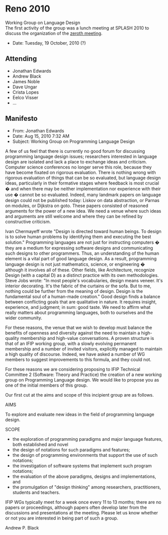 <div class="twikiTopic">
<h1 class="twikiTopicTitle">Reno 2010</h1>
<div class="twikiWebTitle">Working Group on Language Design</div>
The first activity of the group was a lunch meeting at SPLASH 2010 to discuss the organization of the <a class="twikiLink" href="MountainView2011.html">zeroth meeting</a>.
<p />
<ul>
<li> Date: Tuesday, 19 October, 2010 (?)
</li>
</ul>
<p />
<h2><a name="Attending"> </a> Attending </h2>
<p />
<ul>
<li> Jonathan Edwards
</li>
<li> Andrew Black
</li>
<li> James Noble
</li>
<li> Dave Ungar
</li>
<li> Crista Lopes
</li>
<li> Eelco Visser
</li>
<li> ...
</li>
</ul>
<p />
<h2><a name="Manifesto"> </a> Manifesto </h2>
<p />
<ul>
<li> From: Jonathan Edwards
</li>
<li> Date: Aug 15, 2010 7:32 AM
</li>
<li> Subject: Working Group on Programming Language Design
</li>
</ul>
<p />
A few of us feel that there is currently no good forum for discussing programming language design issues; researchers interested in language design are isolated and lack a place to exchange ideas and criticism. Computer science conferences no longer serve this role, because they have become fixated on rigorous evaluation.  There is nothing wrong with rigorous evaluation of things that can be so evaluated, but language design ideas, particularly in their formative stages where feedback is most crucial � and when there may be neither implementation nor experience with their use � cannot be so evaluated.  Indeed, many landmark papers on language design could not be published today: Liskov on data abstraction, or Parnas on modules, or Dijkstra on goto. These papers consisted of reasoned arguments for the power of a new idea. We need a venue where such ideas and arguments are still welcome and where they can be refined by constructive criticism.
<p />
Ivan Chermayeff wrote "Design is directed toward human beings. To design is to solve human problems by identifying them and executing the best solution."  Programming languages are not just for instructing computers � they are a medium for expressing software designs and communicating such designs to other programmers. Thus, an understanding of the human element is a vital part of good language design. As a result, programming language design is not just mathematics, science, or engineering � although it involves all of these.   Other fields, like Architecture, recognize Design (with a capital D) as a distinct practice with its own methodologies.  Steve Jobs wrote: "In most people's vocabularies, design means veneer. It's interior decorating. It's the fabric of the curtains or the sofa. But to me, nothing could be further from the meaning of design. Design is the fundamental soul of a human-made creation." Good design finds a balance between conflicting goals that are qualitative in nature. It requires insight, experience, and judgment; in sum: good taste.  We need to affirm what really matters about programming languages, both to ourselves and the wider community.
<p />
For these reasons, the venue that we wish to develop must balance the benefits of openness and diversity against the need to maintain a high-quality membership and high-value conversations.  A proven structure is that of an IFIP working group, with a slowly evolving permanent membership and a number of invited visitors, explicitly managed to maintain a high quality of discourse.   Indeed, we have asked a number of WG members to suggest improvements to this formula, and they could not.
<p />
For these reasons we are considering proposing to IFIP Technical Committee 2 (Software: Theory and Practice) the creation of a new working group on Programming Language design.  We would like to propose you as one of the initial members of this group.
<p />
Our first cut at the aims and scope of this incipient group are as follows.
<p />
AIMS
<p />
To explore and evaluate new ideas in the field of programming language design.  
<p />
SCOPE
<p />
<ul>
<li> the exploration of programming paradigms and major language features, both established and novel
</li>
<li> the design of notations for such paradigms and features;
</li>
<li> the design of programming environments that support the use of such notations;
</li>
<li> the investigation of software systems that implement such program notations;
</li>
<li> the evaluation of the above paradigms, designs and implementations, and
</li>
<li> the promulgation of "design thinking" among researchers, practitioners, students and teachers.
</li>
</ul>
<p />
IFIP WGs typically meet for a week once every 11 to 13 months; there are no papers or proceedings, although papers often develop later from the discussions and presentations at the meeting.  Please let us know whether or not you are interested in being part of such a group. 
<p />
<p />
Andrew P. Black <black@cs.pdx.edu>
